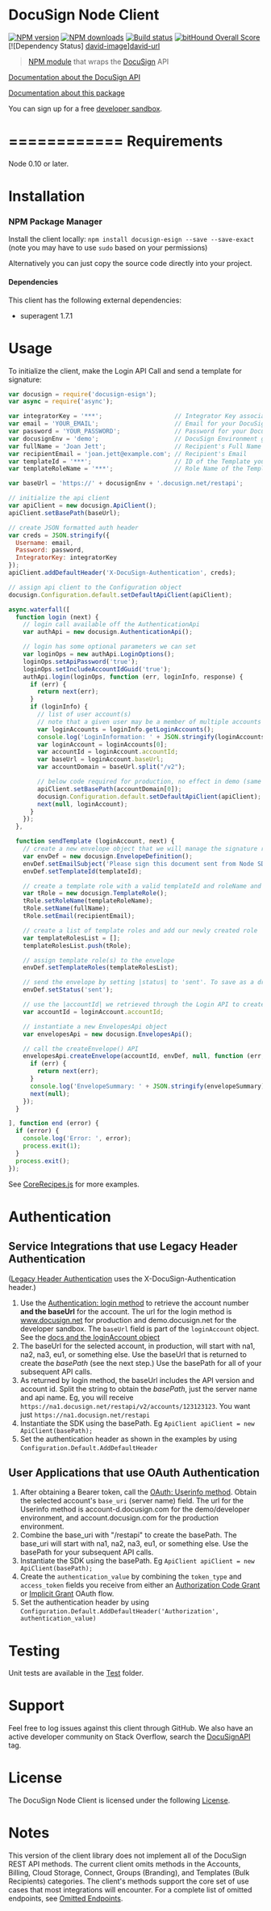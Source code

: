 # DocuSign Node Client 

[![NPM version][npm-image]][npm-url]
[![NPM downloads][downloads-image]][downloads-url]
[![Build status][travis-image]][travis-url]
[![bitHound Overall Score][bitHound-image]][bitHound-url]
[![Dependency Status] [david-image]][david-url]

> [NPM module](https://www.npmjs.com/package/docusign-esign) that wraps the <a href="https://www.docusign.com">DocuSign</a> API

[Documentation about the DocuSign API](https://www.docusign.com/developer-center)

[Documentation about this package](http://docusign.github.io/docusign-node-client)
<!---
[Changelog](./CHANGELOG.md)
commented out
-->

You can sign up for a free [developer sandbox](https://www.docusign.com/developer-center).

============
Requirements
============

Node 0.10 or later.

Installation
============

### NPM Package Manager

Install the client locally:  `npm install docusign-esign --save --save-exact` (note you may have to use `sudo` based on your permissions)

Alternatively you can just copy the source code directly into your project.

#### Dependencies

This client has the following external dependencies:

* superagent 1.7.1

Usage
=====

To initialize the client, make the Login API Call and send a template for signature:

```javascript
var docusign = require('docusign-esign');
var async = require('async');

var integratorKey = '***';                    // Integrator Key associated with your DocuSign Integration
var email = 'YOUR_EMAIL';                     // Email for your DocuSign Account
var password = 'YOUR_PASSWORD';               // Password for your DocuSign Account
var docusignEnv = 'demo';                     // DocuSign Environment generally demo for testing purposes
var fullName = 'Joan Jett';                   // Recipient's Full Name
var recipientEmail = 'joan.jett@example.com'; // Recipient's Email
var templateId = '***';                       // ID of the Template you want to create the Envelope with
var templateRoleName = '***';                 // Role Name of the Template

var baseUrl = 'https://' + docusignEnv + '.docusign.net/restapi';

// initialize the api client
var apiClient = new docusign.ApiClient();
apiClient.setBasePath(baseUrl);

// create JSON formatted auth header
var creds = JSON.stringify({
  Username: email,
  Password: password,
  IntegratorKey: integratorKey
});
apiClient.addDefaultHeader('X-DocuSign-Authentication', creds);

// assign api client to the Configuration object
docusign.Configuration.default.setDefaultApiClient(apiClient);

async.waterfall([
  function login (next) {
    // login call available off the AuthenticationApi
    var authApi = new docusign.AuthenticationApi();

    // login has some optional parameters we can set
    var loginOps = new authApi.LoginOptions();
    loginOps.setApiPassword('true');
    loginOps.setIncludeAccountIdGuid('true');
    authApi.login(loginOps, function (err, loginInfo, response) {
      if (err) {
        return next(err);
      }
      if (loginInfo) {
        // list of user account(s)
        // note that a given user may be a member of multiple accounts
        var loginAccounts = loginInfo.getLoginAccounts();
        console.log('LoginInformation: ' + JSON.stringify(loginAccounts));
        var loginAccount = loginAccounts[0];
        var accountId = loginAccount.accountId;
        var baseUrl = loginAccount.baseUrl;
        var accountDomain = baseUrl.split("/v2");

        // below code required for production, no effect in demo (same domain)
        apiClient.setBasePath(accountDomain[0]);
        docusign.Configuration.default.setDefaultApiClient(apiClient);
        next(null, loginAccount);
      }
    });
  },

  function sendTemplate (loginAccount, next) {
    // create a new envelope object that we will manage the signature request through
    var envDef = new docusign.EnvelopeDefinition();
    envDef.setEmailSubject('Please sign this document sent from Node SDK');
    envDef.setTemplateId(templateId);

    // create a template role with a valid templateId and roleName and assign signer info
    var tRole = new docusign.TemplateRole();
    tRole.setRoleName(templateRoleName);
    tRole.setName(fullName);
    tRole.setEmail(recipientEmail);

    // create a list of template roles and add our newly created role
    var templateRolesList = [];
    templateRolesList.push(tRole);

    // assign template role(s) to the envelope
    envDef.setTemplateRoles(templateRolesList);

    // send the envelope by setting |status| to 'sent'. To save as a draft set to 'created'
    envDef.setStatus('sent');

    // use the |accountId| we retrieved through the Login API to create the Envelope
    var accountId = loginAccount.accountId;

    // instantiate a new EnvelopesApi object
    var envelopesApi = new docusign.EnvelopesApi();

    // call the createEnvelope() API
    envelopesApi.createEnvelope(accountId, envDef, null, function (err, envelopeSummary, response) {
      if (err) {
        return next(err);
      }
      console.log('EnvelopeSummary: ' + JSON.stringify(envelopeSummary));
      next(null);
    });
  }

], function end (error) {
  if (error) {
    console.log('Error: ', error);
    process.exit(1);
  }
  process.exit();
});

```

See [CoreRecipes.js](./test/Recipes/CoreRecipes.js) for more examples.

# Authentication

## Service Integrations that use Legacy Header Authentication

([Legacy Header Authentication](https://docs.docusign.com/esign/guide/authentication/legacy_auth.html) uses the X-DocuSign-Authentication header.)

1. Use the [Authentication: login method](https://docs.docusign.com/esign/restapi/Authentication/Authentication/login/) to retrieve the account number **and the baseUrl** for the account.
The url for the login method is www.docusign.net for production and demo.docusign.net for the developer sandbox.
The `baseUrl` field is part of the `loginAccount` object. See the [docs and the loginAccount object](https://docs.docusign.com/esign/restapi/Authentication/Authentication/login/#/definitions/loginAccount)
2. The baseUrl for the selected account, in production, will start with na1, na2, na3, eu1, or something else. Use the baseUrl that is returned to create the *basePath* (see the next step.) Use the basePath for all of your subsequent API calls.
3. As returned by login method, the baseUrl includes the API version and account id. Split the string to obtain the *basePath*, just the server name and api name. Eg, you will receive `https://na1.docusign.net/restapi/v2/accounts/123123123`. You want just `https://na1.docusign.net/restapi` 
4. Instantiate the SDK using the basePath. Eg `ApiClient apiClient = new ApiClient(basePath);`
5. Set the authentication header as shown in the examples by using `Configuration.Default.AddDefaultHeader`

## User Applications that use OAuth Authentication
1. After obtaining a Bearer token, call the [OAuth: Userinfo method](https://docs.docusign.com/esign/guide/authentication/userinfo.html). Obtain the selected account's `base_uri` (server name) field.
The url for the Userinfo method is account-d.docusign.com for the demo/developer environment, and account.docusign.com for the production environment.
1. Combine the base_uri with "/restapi" to create the basePath. The base_uri will start with na1, na2, na3, eu1, or something else. Use the basePath for your subsequent API calls.
4. Instantiate the SDK using the basePath. Eg `ApiClient apiClient = new ApiClient(basePath);`
5. Create the `authentication_value` by combining the `token_type` and `access_token` fields you receive from either an [Authorization Code Grant](https://docs.docusign.com/esign/guide/authentication/oa2_auth_code.html) or [Implicit Grant](https://docs.docusign.com/esign/guide/authentication/oa2_implicit.html) OAuth flow. 
5. Set the authentication header by using `Configuration.Default.AddDefaultHeader('Authorization', authentication_value)`

Testing
=======

Unit tests are available in the [Test](./test) folder.

Support
=======

Feel free to log issues against this client through GitHub.  We also have an active developer community on Stack Overflow, search the [DocuSignAPI](http://stackoverflow.com/questions/tagged/docusignapi) tag.

License
=======

The DocuSign Node Client is licensed under the following [License](LICENSE).

Notes
=======

This version of the client library does not implement all of the DocuSign REST API methods. The current client omits methods in the Accounts, Billing, Cloud Storage, Connect, Groups (Branding), and Templates (Bulk Recipients) categories. The client's methods support the core set of use cases that most integrations will encounter. For a complete list of omitted endpoints, see [Omitted Endpoints](./omitted_endpoints.md).

[npm-image]: https://img.shields.io/npm/v/docusign-esign.svg?style=flat
[npm-url]: https://npmjs.org/package/docusign-esign
[downloads-image]: https://img.shields.io/npm/dm/docusign-esign.svg?style=flat
[downloads-url]: https://npmjs.org/package/docusign-esign
[travis-image]: https://img.shields.io/travis/docusign/docusign-node-client.svg?style=flat
[travis-url]: https://travis-ci.org/docusign/docusign-node-client
[bitHound-image]: https://www.bithound.io/github/docusign/docusign-node-client/badges/score.svg
[bitHound-url]: https://www.bithound.io/github/docusign/docusign-node-client
[david-image]: https://david-dm.org/docusign/docusign-node-client.svg
[david-url]: https://david-dm.org/docusign/docusign-node-client

